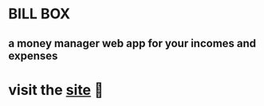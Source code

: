 # BILL BOX 
## a money manager web app for your incomes and expenses

# visit the [site](https://bill-box.netlify.app/) 🚀 
